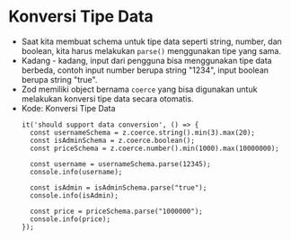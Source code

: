 # Konversi Tipe Data
* Saat kita membuat schema untuk tipe data seperti string, number, dan boolean, kita harus melakukan ``` parse() ``` menggunakan tipe yang sama.
* Kadang - kadang, input dari pengguna bisa menggunakan tipe data berbeda, contoh input number berupa string "1234", input boolean berupa string "true".
* Zod memiliki object bernama ``` coerce ``` yang bisa digunakan untuk melakukan konversi tipe data secara otomatis.
* Kode: Konversi Tipe Data
  ```TSX
  it('should support data conversion', () => {
    const usernameSchema = z.coerce.string().min(3).max(20);
    const isAdminSchema = z.coerce.boolean();
    const priceSchema = z.coerce.number().min(1000).max(10000000);

    const username = usernameSchema.parse(12345);
    console.info(username);

    const isAdmin = isAdminSchema.parse("true");
    console.info(isAdmin);

    const price = priceSchema.parse("1000000");
    console.info(price);
  });
  ```
